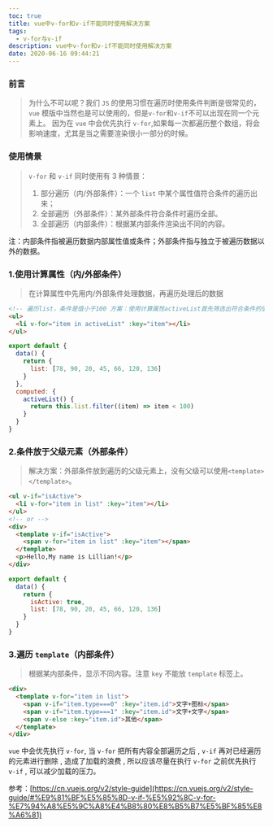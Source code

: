 ```yaml
---
toc: true
title: vue中v-for和v-if不能同时使用解决方案
tags:
  - v-for与v-if
description: vue中v-for和v-if不能同时使用解决方案
date: 2020-06-16 09:44:21
---
```


### 前言

> 为什么不可以呢？我们 `JS` 的使用习惯在遍历时使用条件判断是很常见的， `vue` 模版中当然也是可以使用的，但是`v-for`和`v-if`不可以出现在同一个元素上。
> 因为在 `vue` 中会优先执行 `v-for`,如果每一次都遍历整个数组，将会影响速度，尤其是当之需要渲染很小一部分的时候。

### 使用情景

> `v-for` 和 `v-if` 同时使用有 3 种情景：
>
> 1.  部分遍历（内/外部条件）：一个 `list` 中某个属性值符合条件的遍历出来；
> 2.  全部遍历（外部条件）：某外部条件符合条件时遍历全部。
> 3.  全部遍历（内部条件）：根据某内部条件渲染出不同的内容。

注：内部条件指被遍历数据内部属性值或条件；外部条件指与独立于被遍历数据以外的数据。

<!--more-->

### 1.使用计算属性（内/外部条件）

> 在计算属性中先用内/外部条件处理数据，再遍历处理后的数据

```html
<!-- 遍历list，条件是值小于100 方案：使用计算属性activeList首先筛选出符合条件的值再直接遍历 -->
<ul>
  <li v-for="item in activeList" :key="item"></li>
</ul>
```

```js
export default {
  data() {
    return {
      list: [78, 90, 20, 45, 66, 120, 136]
    }
  },
  computed: {
    activeList() {
      return this.list.filter((item) => item < 100)
    }
  }
}
```

### 2.条件放于父级元素（外部条件）

> 解决方案：外部条件放到遍历的父级元素上，没有父级可以使用`<template></template>`。

```html
<ul v-if="isActive">
  <li v-for="item in list" :key="item"></li>
</ul>
<!-- or -->
<div>
  <template v-if="isActive">
    <span v-for="item in list" :key="item"></span>
  </template>
  <p>Hello,My name is Lillian!</p>
</div>
```

```js
export default {
  data() {
    return {
      isActive: true,
      list: [78, 90, 20, 45, 66, 120, 136]
    }
  }
}
```

### 3.遍历 `template`（内部条件）

> 根据某内部条件，显示不同内容。注意 `key` 不能放 `template` 标签上。

```html
<div>
  <template v-for="item in list">
    <span v-if="item.type===0" :key="item.id">文字+图标</span>
    <span v-if="item.type===1" :key="item.id">文字+文字</span>
    <span v-else :key="item.id">其他</span>
  </template>
</div>
```

`vue` 中会优先执行 `v-for`, 当 `v-for` 把所有内容全部遍历之后 , `v-if` 再对已经遍历的元素进行删除 , 造成了加载的浪费 , 所以应该尽量在执行 `v-for` 之前优先执行 `v-if` , 可以减少加载的压力。

参考：[https://cn.vuejs.org/v2/style-guide](https://cn.vuejs.org/v2/style-guide/#%E9%81%BF%E5%85%8D-v-if-%E5%92%8C-v-for-%E7%94%A8%E5%9C%A8%E4%B8%80%E8%B5%B7%E5%BF%85%E8%A6%81)
